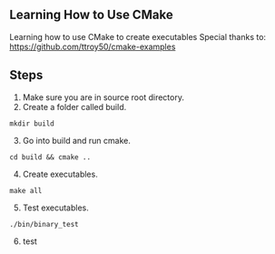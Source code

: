 ## Learning How to Use CMake
Learning how to use CMake to create executables
Special thanks to: https://github.com/ttroy50/cmake-examples

## Steps
1. Make sure you are in source root directory.
2. Create a folder called build.
```
mkdir build
```
3. Go into build and run cmake.
```
cd build && cmake ..
```
4. Create executables.
```
make all
```
5. Test executables.
```
./bin/binary_test
```
6. test


